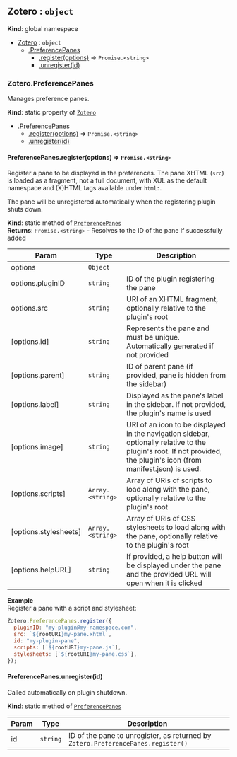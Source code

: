 <a name="Zotero"></a>

## Zotero : <code>object</code>

**Kind**: global namespace

- [Zotero](#Zotero) : <code>object</code>
  - [.PreferencePanes](#Zotero.PreferencePanes)
    - [.register(options)](#Zotero.PreferencePanes.register) ⇒ <code>Promise.&lt;string&gt;</code>
    - [.unregister(id)](#Zotero.PreferencePanes.unregister)

<a name="Zotero.PreferencePanes"></a>

### Zotero.PreferencePanes

Manages preference panes.

**Kind**: static property of [<code>Zotero</code>](#Zotero)

- [.PreferencePanes](#Zotero.PreferencePanes)
  - [.register(options)](#Zotero.PreferencePanes.register) ⇒ <code>Promise.&lt;string&gt;</code>
  - [.unregister(id)](#Zotero.PreferencePanes.unregister)

<a name="Zotero.PreferencePanes.register"></a>

#### PreferencePanes.register(options) ⇒ <code>Promise.&lt;string&gt;</code>

Register a pane to be displayed in the preferences. The pane XHTML (`src`)
is loaded as a fragment, not a full document, with XUL as the default
namespace and (X)HTML tags available under `html:`.

The pane will be unregistered automatically when the registering plugin
shuts down.

**Kind**: static method of [<code>PreferencePanes</code>](#Zotero.PreferencePanes)  
**Returns**: <code>Promise.&lt;string&gt;</code> - Resolves to the ID of the pane if successfully added

| Param                 | Type                              | Description                                                                                                                                                          |
| --------------------- | --------------------------------- | -------------------------------------------------------------------------------------------------------------------------------------------------------------------- |
| options               | <code>Object</code>               |                                                                                                                                                                      |
| options.pluginID      | <code>string</code>               | ID of the plugin registering the pane                                                                                                                                |
| options.src           | <code>string</code>               | URI of an XHTML fragment, optionally relative to the plugin's root                                                                                                   |
| [options.id]          | <code>string</code>               | Represents the pane and must be unique. Automatically generated if not provided                                                                                      |
| [options.parent]      | <code>string</code>               | ID of parent pane (if provided, pane is hidden from the sidebar)                                                                                                     |
| [options.label]       | <code>string</code>               | Displayed as the pane's label in the sidebar. If not provided, the plugin's name is used                                                                             |
| [options.image]       | <code>string</code>               | URI of an icon to be displayed in the navigation sidebar, optionally relative to the plugin's root. If not provided, the plugin's icon (from manifest.json) is used. |
| [options.scripts]     | <code>Array.&lt;string&gt;</code> | Array of URIs of scripts to load along with the pane, optionally relative to the plugin's root                                                                       |
| [options.stylesheets] | <code>Array.&lt;string&gt;</code> | Array of URIs of CSS stylesheets to load along with the pane, optionally relative to the plugin's root                                                               |
| [options.helpURL]     | <code>string</code>               | If provided, a help button will be displayed under the pane and the provided URL will open when it is clicked                                                        |

**Example**  
Register a pane with a script and stylesheet:

```javascript
Zotero.PreferencePanes.register({
  pluginID: "my-plugin@my-namespace.com",
  src: `${rootURI}my-pane.xhtml`,
  id: "my-plugin-pane",
  scripts: [`${rootURI}my-pane.js`],
  stylesheets: [`${rootURI}my-pane.css`],
});
```

<a name="Zotero.PreferencePanes.unregister"></a>

#### PreferencePanes.unregister(id)

Called automatically on plugin shutdown.

**Kind**: static method of [<code>PreferencePanes</code>](#Zotero.PreferencePanes)

| Param | Type                | Description                                                                      |
| ----- | ------------------- | -------------------------------------------------------------------------------- |
| id    | <code>string</code> | ID of the pane to unregister, as returned by `Zotero.PreferencePanes.register()` |
